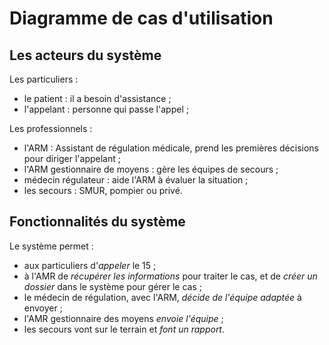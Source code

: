Diagramme de cas d'utilisation
==============================

Les acteurs du système
----------------------

Les particuliers :

- le patient : il a besoin d'assistance ;
- l'appelant : personne qui passe l'appel ;


Les professionnels :

- l'ARM : Assistant de régulation médicale, prend les premières décisions pour diriger l'appelant ;
- l'ARM gestionnaire de moyens : gère les équipes de secours ;
- médecin régulateur : aide l'ARM à évaluer la situation ;
- les secours : SMUR, pompier ou privé.

Fonctionnalités du système
--------------------------

Le système permet :

- aux particuliers d'*appeler* le 15 ;
- à l'AMR de *récupérer les informations* pour traiter le cas, et de *créer un dossier* dans le système pour gérer le cas ;
- le médecin de régulation, avec l'ARM, *décide de l'équipe adaptée* à envoyer ;
- l'AMR gestionnaire des moyens *envoie l'équipe* ;
- les secours vont sur le terrain et *font un rapport*.